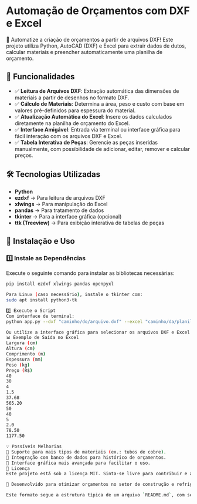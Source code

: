 # Automação de Orçamentos com DXF e Excel

🚀 Automatize a criação de orçamentos a partir de arquivos DXF! Este projeto utiliza Python, AutoCAD (DXF) e Excel para extrair dados de dutos, calcular materiais e preencher automaticamente uma planilha de orçamento.

## 📌 Funcionalidades
- ✅ **Leitura de Arquivos DXF**: Extração automática das dimensões de materiais a partir de desenhos no formato DXF.
- ✅ **Cálculo de Materiais**: Determina a área, peso e custo com base em valores pré-definidos para espessura do material.
- ✅ **Atualização Automática do Excel**: Insere os dados calculados diretamente na planilha de orçamento do Excel.
- ✅ **Interface Amigável**: Entrada via terminal ou interface gráfica para fácil interação com os arquivos DXF e Excel.
- ✅ **Tabela Interativa de Peças**: Gerencie as peças inseridas manualmente, com possibilidade de adicionar, editar, remover e calcular preços.

## 🛠 Tecnologias Utilizadas
- **Python**
- **ezdxf** → Para leitura de arquivos DXF
- **xlwings** → Para manipulação do Excel
- **pandas** → Para tratamento de dados
- **tkinter** → Para a interface gráfica (opcional)
- **ttk (Treeview)** → Para exibição interativa de tabelas de peças

## 🚀 Instalação e Uso

### 1️⃣ Instale as Dependências

Execute o seguinte comando para instalar as bibliotecas necessárias:

```bash
pip install ezdxf xlwings pandas openpyxl

Para Linux (caso necessário), instale o tkinter com:
sudo apt install python3-tk

2️⃣ Execute o Script
Com interface de terminal:
python app.py --dxf "caminho/do/arquivo.dxf" --excel "caminho/da/planilha.xlsx"

Ou utilize a interface gráfica para selecionar os arquivos DXF e Excel diretamente.
📊 Exemplo de Saída no Excel
Largura (cm)
Altura (cm)
Comprimento (m)
Espessura (mm)
Peso (kg)
Preço (R$)
40
30
4
1.5
37.68
565.20
50
40
5
2.0
78.50
1177.50

💡 Possíveis Melhorias
📌 Suporte para mais tipos de materiais (ex.: tubos de cobre).
📌 Integração com banco de dados para histórico de orçamentos.
📌 Interface gráfica mais avançada para facilitar o uso.
📜 Licença
Este projeto está sob a licença MIT. Sinta-se livre para contribuir e aprimorar!

👷 Desenvolvido para otimizar orçamentos no setor de construção e refrigeração! 🚀

Este formato segue a estrutura típica de um arquivo `README.md`, com seções claras para funcionalidades, instalação, exemplo de saída, melhorias e licenciamento.


